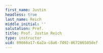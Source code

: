 ```yaml
---
first_name: Justin
headless: true
last_name: Reich
middle_initial: ''
salutation: Prof.
title: Prof. Justin Reich
type: instructor
uid: 89666a17-6a2a-c8a6-7d92-867266505def
---
```

